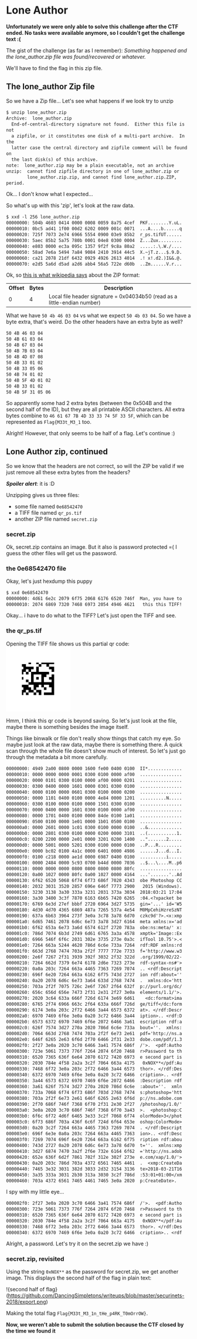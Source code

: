 # Lone Author

**Unfortunately we were only able to solve this challenge after the CTF ended. 
No tasks were available anymore, so I couldn't get the challenge text :(**

The gist of the challenge (as far as I remember): 
*Something happened and the lone_author.zip file was found/recovered or whatever.*

We'll have to find the flag in this zip file.

## The lone_author Zip file

So we have a Zip file... Let's see what happens if we look try to unzip

``` console
$ unzip lone_author.zip
Archive:  lone_author.zip
  End-of-central-directory signature not found.  Either this file is not
  a zipfile, or it constitutes one disk of a multi-part archive.  In the
  latter case the central directory and zipfile comment will be found on
  the last disk(s) of this archive.
note:  lone_author.zip may be a plain executable, not an archive
unzip:  cannot find zipfile directory in one of lone_author.zip or
        lone_author.zip.zip, and cannot find lone_author.zip.ZIP, period.
```
Ok... I don't know what I expected...

So what's up with this 'zip', let's look at the raw data.
```console
$ xxd -l 256 lone_author.zip
00000000: 504b 4603 0414 0000 0008 0059 8a75 4cef  PKF........Y.uL.
00000010: 0bc5 ad41 1f00 00d2 6202 0009 001c 0071  ...A....b......q
00000020: 725f 7073 2e74 6966 5554 0900 03e9 85b2  r_ps.tifUT......
00000030: 5aec 85b2 5a75 780b 0001 04e8 0300 0004  Z...Zux.........
00000040: e803 0000 ec3a 095c 1357 9f2f 9c8a 80a2  .....:.\.W./....
00000050: 58ad 7e6a 5494 7a84 9084 2410 3914 44c5  X.~jT.z...$.9.D.
00000060: ca21 2078 21df 6432 0929 4926 2613 4014  .! x!.d2.)I&&.@.
00000070: e2d5 5a6d d5ad a2d6 abb4 56a5 722e d60b  ..Zm......V.r...
```
Ok, so [this is what wikipedia says](https://en.wikipedia.org/wiki/Zip_(file_format)) about the ZIP format:
<table>
  <tbody>
    <tr>
      <th>Offset</th>
      <th>Bytes</th>
      <th>Description</th>
    </tr>
    <tr>
      <td>0</td>
      <td>4</td>
      <td>Local file header signature = 0x04034b50 (read as a little-endian number)</td>
    </tr>
  </tbody>
</table>

What we have `50 4b 46 03 04` vs what we expect `50 4b 03 04`. 
So we have a byte extra, that's weird. Do the other headers have an extra byte as well?
```
50 4B 46 03 04
50 4B 61 03 04
50 4B 67 03 04
50 4B 7B 03 04
50 4B 4D 07 08
50 4B 33 01 02
50 4B 33 05 06
50 4B 74 01 02
50 4B 5F 4D 01 02
50 4B 33 01 02
50 4B 5F 31 05 06
```
So apparently some had 2 extra bytes (between the 0x504B and the second half of the ID), but they are all printable ASCII characters.
All extra bytes combine to `46 61 67 7B 4D 33 33 74 5F 33 5F`, which can be represented as `Flag{M33t_M3_1` too.

Alright! However, that only seems to be half of a flag. Let's continue :)

## Lone Author zip, continued

So we know that the headers are not correct, so will the ZIP be valid if we just remove all these extra bytes from the headers?

**_Spoiler alert_**: it is :D

Unzipping gives us three files:
- some file named `0e68542470`
- a TIFF file named `qr_ps.tif`
- another ZIP file named `secret.zip`

### secret.zip
Ok, secret.zip contains an image. But it also is password protected =( I guess the other files will get us the password.

### the 0e68542470 file
Okay, let's just hexdump this puppy
```console
$ xxd 0e68542470
00000000: 4d61 6e2c 2079 6f75 2068 6176 6520 746f  Man, you have to
00000010: 2074 6869 7320 7468 6973 2054 4946 4621   this this TIFF!
```
Okay... i have to do what to the TIFF? Let's just open the TIFF and see.

### the qr_ps.tif
Opening the TIFF file shows us this partial qr code:
![Partial qr code](https://github.com/DancingSimpletons/writeups/blob/master/securinets-2018/qr_ps-tif.png)

Hmm, I think this qr code is beyond saving. So let's just look at the file, maybe there is something besides the image itself.

Things like binwalk or file don't really show things that catch my eye. So maybe just look at the raw data, maybe there is something there. A quick scan through the whole file doesn't show much of interest. So let's just go through the metadata a bit more carefully.
```console
00000000: 4949 2a00 0800 0000 1600 fe00 0400 0100  II*.............
00000010: 0000 0000 0000 0001 0300 0100 0000 af00  ................
00000020: 0000 0101 0300 0100 0000 af00 0000 0201  ................
00000030: 0300 0400 0000 1601 0000 0301 0300 0100  ................
00000040: 0000 0100 0000 0601 0300 0100 0000 0200  ................
00000050: 0000 1101 0400 0100 0000 4e84 0000 1201  ..........N.....
00000060: 0300 0100 0000 0100 0000 1501 0300 0100  ................
00000070: 0000 0400 0000 1601 0300 0100 0000 af00  ................
00000080: 0000 1701 0400 0100 0000 84de 0100 1a01  ................
00000090: 0500 0100 0000 1e01 0000 1b01 0500 0100  ................
000000a0: 0000 2601 0000 1c01 0300 0100 0000 0100  ..&.............
000000b0: 0000 2801 0300 0100 0000 0200 0000 3101  ..(...........1.
000000c0: 0200 2200 0000 2e01 0000 3201 0200 1400  ..".......2.....
000000d0: 0000 5001 0000 5201 0300 0100 0000 0100  ..P...R.........
000000e0: 0000 bc02 0100 4a1c 0000 6401 0000 4986  ......J...d...I.
000000f0: 0100 c218 0000 ae1d 0000 6987 0400 0100  ..........i.....
00000100: 0000 2484 0000 5c93 0700 b44d 0000 7036  ..$...\....M..p6
00000110: 0000 0000 0000 0800 0800 0800 0800 80fc  ................
00000120: 0a00 1027 0000 80fc 0a00 1027 0000 4164  ...'.......'..Ad
00000130: 6f62 6520 5068 6f74 6f73 686f 7020 4343  obe Photoshop CC
00000140: 2032 3031 3520 2857 696e 646f 7773 2900   2015 (Windows).
00000150: 3230 3138 3a30 333a 3231 2031 373a 3034  2018:03:21 17:04
00000160: 3a30 3400 3c3f 7870 6163 6b65 7420 6265  :04.<?xpacket be
00000170: 6769 6e3d 27ef bbbf 2720 6964 3d27 5735  gin='...' id='W5
00000180: 4d30 4d70 4365 6869 487a 7265 537a 4e54  M0MpCehiHzreSzNT
00000190: 637a 6b63 3964 273f 3e0a 3c78 3a78 6d70  czkc9d'?>.<x:xmp
000001a0: 6d65 7461 2078 6d6c 6e73 3a78 3d27 6164  meta xmlns:x='ad
000001b0: 6f62 653a 6e73 3a6d 6574 612f 2720 783a  obe:ns:meta/' x:
000001c0: 786d 7074 6b3d 2749 6d61 6765 3a3a 4578  xmptk='Image::Ex
000001d0: 6966 546f 6f6c 2031 302e 3735 273e 0a3c  ifTool 10.75'>.<
000001e0: 7264 663a 5244 4620 786d 6c6e 733a 7264  rdf:RDF xmlns:rd
000001f0: 663d 2768 7474 703a 2f2f 7777 772e 7733  f='http://www.w3
00000200: 2e6f 7267 2f31 3939 392f 3032 2f32 322d  .org/1999/02/22-
00000210: 7264 662d 7379 6e74 6178 2d6e 7323 273e  rdf-syntax-ns#'>
00000220: 0a0a 203c 7264 663a 4465 7363 7269 7074  .. <rdf:Descript
00000230: 696f 6e20 7264 663a 6162 6f75 743d 2727  ion rdf:about=''
00000240: 0a20 2078 6d6c 6e73 3a64 633d 2768 7474  .  xmlns:dc='htt
00000250: 703a 2f2f 7075 726c 2e6f 7267 2f64 632f  p://purl.org/dc/
00000260: 656c 656d 656e 7473 2f31 2e31 2f27 3e0a  elements/1.1/'>.
00000270: 2020 3c64 633a 666f 726d 6174 3e69 6d61    <dc:format>ima
00000280: 6765 2f74 6966 663c 2f64 633a 666f 726d  ge/tiff</dc:form
00000290: 6174 3e0a 203c 2f72 6466 3a44 6573 6372  at>. </rdf:Descr
000002a0: 6970 7469 6f6e 3e0a 0a20 3c72 6466 3a44  iption>.. <rdf:D
000002b0: 6573 6372 6970 7469 6f6e 2072 6466 3a61  escription rdf:a
000002c0: 626f 7574 3d27 270a 2020 786d 6c6e 733a  bout=''.  xmlns:
000002d0: 7064 663d 2768 7474 703a 2f2f 6e73 2e61  pdf='http://ns.a
000002e0: 646f 6265 2e63 6f6d 2f70 6466 2f31 2e33  dobe.com/pdf/1.3
000002f0: 2f27 3e0a 2020 3c70 6466 3a41 7574 686f  /'>.  <pdf:Autho
00000300: 723e 5061 7373 776f 7264 2074 6f20 7468  r>Password to th
00000310: 6520 7365 636f 6e64 2070 6172 7420 6973  e second part is
00000320: 2030 784e 4f58 2a2a 3c2f 7064 663a 4175   0xNOX**</pdf:Au
00000330: 7468 6f72 3e0a 203c 2f72 6466 3a44 6573  thor>. </rdf:Des
00000340: 6372 6970 7469 6f6e 3e0a 0a20 3c72 6466  cription>.. <rdf
00000350: 3a44 6573 6372 6970 7469 6f6e 2072 6466  :Description rdf
00000360: 3a61 626f 7574 3d27 270a 2020 786d 6c6e  :about=''.  xmln
00000370: 733a 7068 6f74 6f73 686f 703d 2768 7474  s:photoshop='htt
00000380: 703a 2f2f 6e73 2e61 646f 6265 2e63 6f6d  p://ns.adobe.com
00000390: 2f70 686f 746f 7368 6f70 2f31 2e30 2f27  /photoshop/1.0/'
000003a0: 3e0a 2020 3c70 686f 746f 7368 6f70 3a43  >.  <photoshop:C
000003b0: 6f6c 6f72 4d6f 6465 3e33 3c2f 7068 6f74  olorMode>3</phot
000003c0: 6f73 686f 703a 436f 6c6f 724d 6f64 653e  oshop:ColorMode>
000003d0: 0a20 3c2f 7264 663a 4465 7363 7269 7074  . </rdf:Descript
000003e0: 696f 6e3e 0a0a 203c 7264 663a 4465 7363  ion>.. <rdf:Desc
000003f0: 7269 7074 696f 6e20 7264 663a 6162 6f75  ription rdf:abou
00000400: 743d 2727 0a20 2078 6d6c 6e73 3a78 6d70  t=''.  xmlns:xmp
00000410: 3d27 6874 7470 3a2f 2f6e 732e 6164 6f62  ='http://ns.adob
00000420: 652e 636f 6d2f 7861 702f 312e 302f 273e  e.com/xap/1.0/'>
00000430: 0a20 203c 786d 703a 4372 6561 7465 4461  .  <xmp:CreateDa
00000440: 7465 3e32 3031 382d 3033 2d32 3154 3136  te>2018-03-21T16
00000450: 3a35 333a 3031 2b30 313a 3030 3c2f 786d  :53:01+01:00</xm
00000460: 703a 4372 6561 7465 4461 7465 3e0a 2020  p:CreateDate>.
```
I spy with my little eye...

```console
000002f0: 2f27 3e0a 2020 3c70 6466 3a41 7574 686f  /'>.  <pdf:Autho
00000300: 723e 5061 7373 776f 7264 2074 6f20 7468  r>Password to th
00000310: 6520 7365 636f 6e64 2070 6172 7420 6973  e second part is
00000320: 2030 784e 4f58 2a2a 3c2f 7064 663a 4175   0xNOX**</pdf:Au
00000330: 7468 6f72 3e0a 203c 2f72 6466 3a44 6573  thor>. </rdf:Des
00000340: 6372 6970 7469 6f6e 3e0a 0a20 3c72 6466  cription>.. <rdf
```

Alright, a password. Let's try it on the secret.zip we have :)

### secret.zip, revisited
Using the string `0xNOX**` as the password for secret.zip, we get another image. This displays the second half of the flag in plain text:

!{second half of flag}(https://github.com/DancingSimpletons/writeups/blob/master/securinets-2018/export.png)

Making the total flag `Flag{M33t_M3_1n_tHe_p4RK_T0mOrrOW}`.

**Now, we weren't able to submit the solution because the CTF closed by the time we found it**
